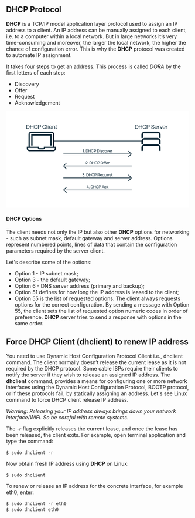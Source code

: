 ## **DHCP** Protocol

**DHCP** is a TCP/IP model application layer protocol used to assign an IP address to a client. An IP address can be manually assigned to each client, i.e. to a computer within a local network. But in large networks it’s very time-consuming and moreover, the larger the local network, the higher the chance of configuration error. This is why the **DHCP** protocol was created to automate IP assignment.

It takes four steps to get an address.
This process is called *DORA* by the first letters of each step:
- Discovery
- Offer
- Request
- Acknowledgement

<img src="../misc/images/dhcp.png" alt="network_route" width="500"/>

#### **DHCP** Options

The client needs not only the IP but also other **DHCP** options for networking - such as subnet mask, default gateway and server address. Options represent numbered points, lines of data that contain the configuration parameters required by the server client.

Let's describe some of the options:
- Option 1 - IP subnet mask;
- Option 3 - the default gateway;
- Option 6 - DNS server address (primary and backup);
- Option 51 defines for how long the IP address is leased to the client;
- Option 55 is the list of requested options. The client always requests options for the correct configuration. By sending a message with Option 55, the client sets the list of requested option numeric codes in order of preference. **DHCP** server tries to send a response with options in the same order.

##  Force **DHCP** Client (**dhclient**) to renew IP address

You need to use Dynamic Host Configuration Protocol Client i.e., dhclient command.
The client normally doesn’t release the current lease as it is not required by the DHCP protocol.
Some cable ISPs require their clients to notify the server if they wish to release an assigned IP address.
The **dhclient** command, provides a means for configuring one or more network interfaces using the Dynamic Host Configuration Protocol, BOOTP protocol, or if these protocols fail, by statically assigning an address.
Let's see Linux command to force DHCP client release IP address.

*Warning: Releasing your IP address always brings down your network interface/WiFi.
So be careful with remote systems.*

The *-r* flag explicitly releases the current lease, and once the lease has been released, the client exits.
For example, open terminal application and type the command:
```shell
$ sudo dhclient -r
```

Now obtain fresh IP address using **DHCP** on Linux:
```shell
$ sudo dhclient
```

To renew or release an IP address for the concrete interface, for example eth0, enter:
```shell
$ sudo dhclient -r eth0
$ sudo dhclient eth0
```
